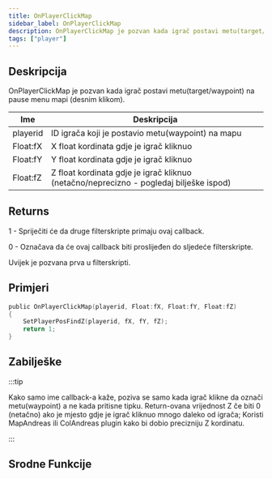 ```yaml
---
title: OnPlayerClickMap
sidebar_label: OnPlayerClickMap
description: OnPlayerClickMap je pozvan kada igrač postavi metu(target/waypoint) na pause menu mapi (desnim klikom).
tags: ["player"]
---
```


## Deskripcija

OnPlayerClickMap je pozvan kada igrač postavi metu(target/waypoint) na pause menu mapi (desnim klikom).

| Ime      | Deskripcija                                                                            |
| -------- | -------------------------------------------------------------------------------------- |
| playerid | ID igrača koji je postavio metu(waypoint) na mapu                                      |
| Float:fX | X float kordinata gdje je igrač kliknuo                                                |
| Float:fY | Y float kordinata gdje je igrač kliknuo                                                |
| Float:fZ | Z float kordinata gdje je igrač kliknuo (netačno/neprecizno - pogledaj bilješke ispod) |

## Returns

1 - Spriječiti će da druge filterskripte primaju ovaj callback.

0 - Označava da će ovaj callback biti proslijeđen do sljedeće filterskripte.

Uvijek je pozvana prva u filterskripti.

## Primjeri

```c
public OnPlayerClickMap(playerid, Float:fX, Float:fY, Float:fZ)
{
    SetPlayerPosFindZ(playerid, fX, fY, fZ);
    return 1;
}
```

## Zabilješke

:::tip

Kako samo ime callback-a kaže, poziva se samo kada igrač klikne da označi metu(waypoint) a ne kada pritisne tipku. Return-ovana vrijednost Z če biti 0 (netačno) ako je mjesto gdje je igrač kliknuo mnogo daleko od igrača; Koristi MapAndreas ili ColAndreas plugin kako bi dobio precizniju Z kordinatu.

:::

## Srodne Funkcije
